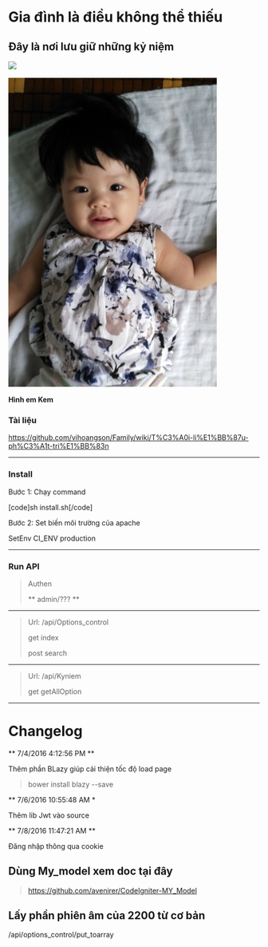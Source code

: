 # Gia đình là điều không thể thiếu #
## Đây là nơi lưu giữ những kỷ niệm ##

![](http://family.vihoangson.com/asset/file_upload/media/2016/06/15/canhathuongnhau.png)

![](hinhKem.jpg)

**Hình em Kem**

### Tài liệu ###
https://github.com/vihoangson/Family/wiki/T%C3%A0i-li%E1%BB%87u-ph%C3%A1t-tri%E1%BB%83n

------------------------

### Install ###
Bước 1: Chạy command

[code]sh install.sh[/code]

Bước 2: Set biến môi trường của apache

SetEnv CI_ENV production

------------------------

### Run API ###

> Authen
> 
> ** admin/??? **

------------------------

> Url: /api/Options_control
> 
> get index
> 
> post search

------------------------

> Url: /api/Kyniem
> 
> get getAllOption

------------------------

# Changelog

** 7/4/2016 4:12:56 PM **

Thêm phần BLazy giúp cải thiện tốc độ load page

> bower install blazy --save

** 7/6/2016 10:55:48 AM *

Thêm lib Jwt vào source

** 7/8/2016 11:47:21 AM **

Đăng nhập thông qua cookie

## Dùng My_model xem doc tại đây

> https://github.com/avenirer/CodeIgniter-MY_Model

## Lấy phần phiên âm của 2200 từ cơ bản

/api/options_control/put_toarray